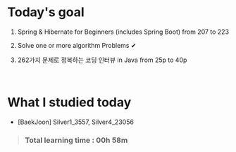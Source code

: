 # Today's goal

1. Spring & Hibernate for Beginners (includes Spring Boot) from 207 to 223

2. Solve one or more algorithm Problems ✔

3. 262가지 문제로 정복하는 코딩 인터뷰 in Java from 25p to 40p

<br>

# What I studied today

* [BaekJoon] Silver1_3557, Silver4_23056

><h3>Total learning time : 00h 58m</h3>